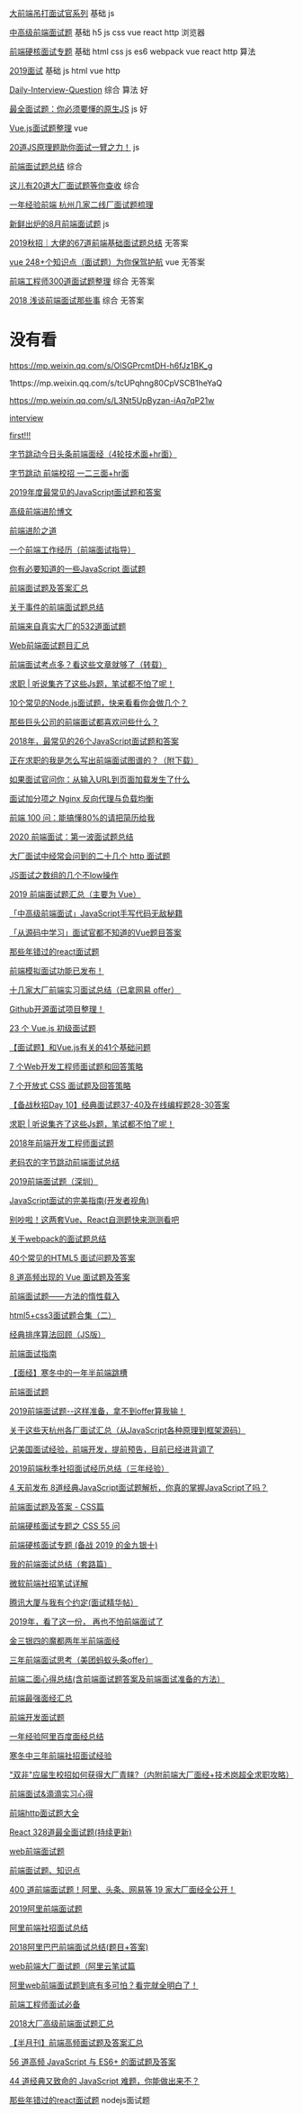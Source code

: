 


[大前端吊打面试官系列](https://github.com/luxiangqiang/Web-interview)  基础 js

[中高级前端面试题](https://juejin.im/post/5e4c0b856fb9a07ccb7e8eca)    基础 h5 js css vue react http 浏览器

[前端硬核面试专题](https://github.com/biaochenxuying/blog/blob/master/interview/fe-interview.md)  基础 html css js es6 webpack vue react http 算法

[2019面试](https://github.com/linpenghui958/note/blob/master/2019%E9%9D%A2%E8%AF%95.md)  基础 js html vue http





[Daily-Interview-Question](https://github.com/Advanced-Frontend/Daily-Interview-Question/issues) 综合 算法 好

[最全面试题：你必须要懂的原生JS](https://mp.weixin.qq.com/s/kRKSRjT6Gljt5boVRuAzIw) js 好

[Vue.js面试题整理](https://zhuanlan.zhihu.com/p/84723243)  vue

[20道JS原理题助你面试一臂之力！](https://juejin.im/post/5d2ee123e51d4577614761f8) js

[前端面试题总结](https://zhuanlan.zhihu.com/p/24970850) 综合

[这儿有20道大厂面试题等你查收](https://zhuanlan.zhihu.com/p/75441518) 综合

[一年经验前端 杭州几家二线厂面试题梳理](https://juejin.im/post/5d3a538bf265da1b9163d947)

[新鲜出炉的8月前端面试题](https://zhuanlan.zhihu.com/p/41479807) js

[2019秋招｜大佬的67道前端基础面试题总结](https://zhuanlan.zhihu.com/p/47786364) 无答案

[vue 248+个知识点（面试题）为你保驾护航](https://zhuanlan.zhihu.com/p/71229672) vue 无答案

[前端工程师300道面试题整理](https://zhuanlan.zhihu.com/p/28911400) 综合 无答案

[2018 浅谈前端面试那些事](https://funteas.com/topic/5ab49d433b49e4d932b8d541) 综合 无答案

# 没有看

 https://mp.weixin.qq.com/s/OlSGPrcmtDH-h6fJz1BK_g


1https://mp.weixin.qq.com/s/tcUPqhng80CpVSCB1heYaQ

https://mp.weixin.qq.com/s/L3Nt5UpByzan-iAq7qP21w

[interview](https://github.com/frontend9/fe9-interview/issues)

[first!!!](https://github.com/skychenbo/Blog)

[字节跳动今日头条前端面经（4轮技术面+hr面）](https://juejin.im/post/5e6a14b1f265da572978a1d3)

[字节跳动 前端校招 一二三面+hr面](https://juejin.im/post/5e61136ee51d4527196d6019)

[2019年度最常见的JavaScript面试题和答案](https://juejin.im/post/5e68a534f265da572f142a51)





[高级前端进阶博文](https://muyiy.cn/blog/)

[前端进阶之道](https://yuchengkai.cn/)

[一个前端工作经历（前端面试指导）](https://juejin.im/post/5e4ba80c6fb9a07cdf533bca)

[你有必要知道的一些JavaScript 面试题](https://funteas.com/topic/58f86f5127a7a3ba65f195eb)

[前端面试题及答案汇总](https://github.com/Advanced-Frontend/Daily-Interview-Question/blob/master/datum/summary.md)


[关于事件的前端面试题总结](https://zhuanlan.zhihu.com/p/34760498)

[前端来自真实大厂的532道面试题](https://zhuanlan.zhihu.com/p/45057871)

[Web前端面试题目汇总](https://zhuanlan.zhihu.com/p/27293230)

[前端面试考点多？看这些文章就够了（转载）](https://zhuanlan.zhihu.com/p/56228129)

[求职 | 听说集齐了这些Js题，笔试都不怕了呢！](https://zhuanlan.zhihu.com/p/28592290)

[10个常见的Node.js面试题，快来看看你会做几个？](https://mp.weixin.qq.com/s/ao2_RQlaKJuIdchzpFVdMg)

[那些巨头公司的前端面试都喜欢问些什么？](https://mp.weixin.qq.com/s/GL1s4dtxjUFhxKWch4aBuQ)

[2018年，最常见的26个JavaScript面试题和答案](https://mp.weixin.qq.com/s/4a_r-pILxMa9JC4fszMR_A)

[正在求职的我是怎么写出前端面试图谱的？（附下载）](https://mp.weixin.qq.com/s/97qh-rczSTYyGkzIQ5Pb1A)

[如果面试官问你：从输入URL到页面加载发生了什么](https://mp.weixin.qq.com/s/gS0LE_knCBU-ytWBkzMLQg)

[面试加分项之 Nginx 反向代理与负载均衡](https://mp.weixin.qq.com/s/n7V-e-J41w8zNOn3NlS-OQ)

[前端 100 问：能搞懂80%的请把简历给我](https://mp.weixin.qq.com/s/6jPP7fOJ-KhvJXfJGAsCVA)

[2020 前端面试：第一波面试题总结](https://mp.weixin.qq.com/s/QACmgbwsWB8M1o6gymgJLw)

[大厂面试中经常会问到的二十几个 http 面试题](https://mp.weixin.qq.com/s/jw2MjTNKp53IoVxjoZ0_JQ)

[JS面试之数组的几个不low操作](https://mp.weixin.qq.com/s/X8X5qMAUmeH3hTSDlvUWVw)

[2019 前端面试题汇总（主要为 Vue）](https://mp.weixin.qq.com/s/n4txF6ZCCEeBaqO-aE2eUQ)

[「中高级前端面试」JavaScript手写代码无敌秘籍](https://mp.weixin.qq.com/s/IIgLOWyjpzcaMAnz-1cI-g)

[「从源码中学习」面试官都不知道的Vue题目答案](https://mp.weixin.qq.com/s/w4onfmE5FWc2zqP6mtYc3g)

[那些年错过的react面试题](https://mp.weixin.qq.com/s/MHmu0YED5P6bD6ueCgoWQA)

[前端模拟面试功能已发布！](https://mp.weixin.qq.com/s/yMMQzmUm-93JGAiQ07GDWg)

[十几家大厂前端实习面试总结（已拿网易 offer） ​](https://mp.weixin.qq.com/s/7LupM8hERuv_aCQ7cmRK_Q)

[Github开源面试项目整理！](https://mp.weixin.qq.com/s/-FdDMKTNSBfk3A9nwNMIwA)

[23 个 Vue.js 初级面试题](https://zhuanlan.zhihu.com/p/94339077)

[【面试题】和Vue.js有关的41个基础问题](https://zhuanlan.zhihu.com/p/75989738)

[7 个Web开发工程师面试题和回答策略](https://zhuanlan.zhihu.com/p/58704662)

[7 个开放式 CSS 面试题及回答策略](https://zhuanlan.zhihu.com/p/58265213)

[【备战秋招Day 10】经典面试题37-40及在线编程题28-30答案](https://zhuanlan.zhihu.com/p/27980518)

[求职 | 听说集齐了这些Js题，笔试都不怕了呢！](https://zhuanlan.zhihu.com/p/28592290)

[2018年前端开发工程师面试题](https://zhuanlan.zhihu.com/p/46709123)

[老码农的字节跳动前端面试总结](https://zhuanlan.zhihu.com/p/68974750)

[2019前端面试题（深圳）](https://zhuanlan.zhihu.com/p/60832562)

[JavaScript面试的完美指南(开发者视角)](https://zhuanlan.zhihu.com/p/57274826)

[别吵啦！这两套Vue、React自测题快来测测看吧](https://zhuanlan.zhihu.com/p/54605967)

[关于webpack的面试题总结](https://zhuanlan.zhihu.com/p/44438844)

[40个常见的HTML5 面试问题及答案](https://zhuanlan.zhihu.com/p/68108863)

[8 道高频出现的 Vue 面试题及答案](https://zhuanlan.zhihu.com/p/78480314)

[前端面试题——方法的惰性载入](https://zhuanlan.zhihu.com/p/26257297)

[html5+css3面试题合集（二）](https://zhuanlan.zhihu.com/p/79680254)

[经典排序算法回顾（JS版）](https://zhuanlan.zhihu.com/p/29900754)

[前端面试指南](https://zhuanlan.zhihu.com/p/25859524)

[【面经】寒冬中的一年半前端跳槽](https://zhuanlan.zhihu.com/p/54397576)

[前端面试题](https://zhuanlan.zhihu.com/p/72146172)

[2019前端面试题--这样准备，拿不到offer算我输！](https://zhuanlan.zhihu.com/p/69304513)

[关于这些天杭州各厂面试汇总（从JavaScript各种原理到框架源码）](https://zhuanlan.zhihu.com/p/72085653)

[记美国面试经验，前端开发，提前预告，目前已经进背调了](https://zhuanlan.zhihu.com/p/75047471)

[2019前端秋季社招面试经历总结（三年经验）](https://zhuanlan.zhihu.com/p/76798879)

[4 天前发布 8道经典JavaScript面试题解析，你真的掌握JavaScript了吗？](https://zhuanlan.zhihu.com/p/78120686)

[前端面试题及答案 - CSS篇](https://zhuanlan.zhihu.com/p/66516864)

[前端硬核面试专题之 CSS 55 问](https://zhuanlan.zhihu.com/p/77086584)

[前端硬核面试专题 (备战 2019 的金九银十)](https://zhuanlan.zhihu.com/p/76803900)

[我的前端面试总结（套路篇）](https://zhuanlan.zhihu.com/p/47917319)

[微软前端社招笔试详解](https://zhuanlan.zhihu.com/p/59769969)

[腾讯大厦与我有个约定(面试精华帖）](https://zhuanlan.zhihu.com/p/61646628)

[2019年，看了这一份， 再也不怕前端面试了](https://zhuanlan.zhihu.com/p/87043003)

[金三银四的魔都两年半前端面经](https://zhuanlan.zhihu.com/p/62923353)

[三年前端面试思考（美团蚂蚁头条offer）](https://zhuanlan.zhihu.com/p/84087044)

[前端二面心得总结(含前端面试题答案及前端面试准备的方法）](https://zhuanlan.zhihu.com/p/85030402)

[前端最强面经汇总](https://zhuanlan.zhihu.com/p/87972009)

[前端开发面试题](https://github.com/markyun/My-blog/tree/master/Front-end-Developer-Questions/Questions-and-Answers)

[一年经验阿里百度面经总结](https://mp.weixin.qq.com/s/mOzLa56PHYwP75cFEw0fCw)

[寒冬中三年前端社招面试经验](https://mp.weixin.qq.com/s/Iq9OF1jaL9PKb1_nVHX5Nw)

["双非"应届生校招如何获得大厂青睐?（内附前端大厂面经+技术岗超全求职攻略）](https://zhuanlan.zhihu.com/p/35317537)

[前端面试&滴滴实习心得](https://zhuanlan.zhihu.com/p/30034905)

[前端http面试题大全](https://www.jianshu.com/p/705655f6d01a)

[React 328道最全面试题(持续更新)](http://react-china.org/t/topic/33558)

[web前端面试题](https://www.jianshu.com/u/b55d9bb4282e)

[前端面试题、知识点](https://github.com/woai3c/Front-end-basic-knowledge)

[400 道前端面试题！阿里、头条、网易等 19 家大厂面经全公开！](https://baijiahao.baidu.com/s?id=1631033043618227573&wfr=spider&for=pc)

[2019阿里前端面试题](https://www.jianshu.com/p/f9520817856c)

[阿里前端社招面试总结](https://blog.csdn.net/weixin_34266504/article/details/91426296)

[2018阿里巴巴前端面试总结(题目+答案)](https://www.jianshu.com/p/8ec72c1e65a6)

[web前端大厂面试题（阿里云笔试篇](https://www.sohu.com/a/335800954_120133651)

[阿里web前端面试题到底有多可怕？看完就全明白了！](http://blog.itpub.net/69901074/viewspace-2564209/)

[前端工程师面试必备](https://juejin.im/post/5cd0bdfc6fb9a031f10ca08c)

[2018大厂高级前端面试题汇总](https://juejin.im/post/5bc92e9ce51d450e8e777136)

[【半月刊】前端高频面试题及答案汇总](https://juejin.im/post/5c6977e46fb9a049fd1063dc)

[56 道高频 JavaScript 与 ES6+ 的面试题及答案](https://zhuanlan.zhihu.com/p/78667828)

[44 道经典又致命的 JavaScript 难题，你能做出来不？](https://zhuanlan.zhihu.com/p/65412634)

[那些年错过的react面试题](https://mp.weixin.qq.com/s/MHmu0YED5P6bD6ueCgoWQA)
nodejs面试题
